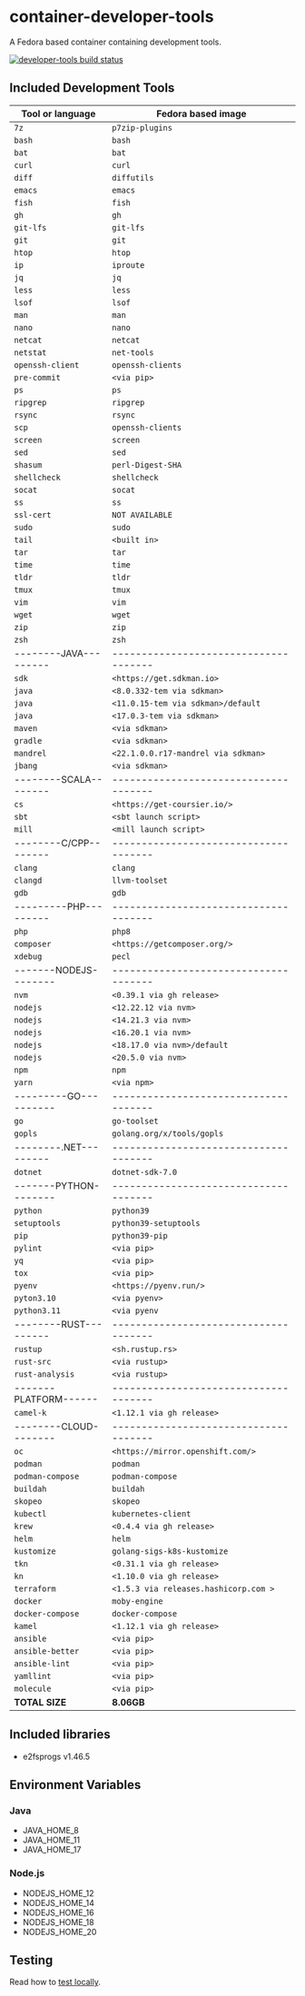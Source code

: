 # container-developer-tools

A Fedora based container containing development tools.

[![developer-tools build status](https://quay.io/repository/ucomesdag/developer-tools/status "Container Repository on Quay")](https://quay.io/repository/ucomesdag/developer-tools)


## Included Development Tools

| Tool or language    | Fedora based image                  |
|---------------------|-------------------------------------|
| `7z`                |`p7zip-plugins`                      |
| `bash`              |`bash`                               |
| `bat`               |`bat`                                |
| `curl`              |`curl`                               |
| `diff`              |`diffutils`                          |
| `emacs`             |`emacs`                              |
| `fish`              |`fish`                               |
| `gh`                |`gh`                                 |
| `git-lfs`           |`git-lfs`                            |
| `git`               |`git`                                |
| `htop`              |`htop`                               |
| `ip`                |`iproute`                            |
| `jq`                |`jq`                                 |
| `less`              |`less`                               |
| `lsof`              |`lsof`                               |
| `man`               |`man`                                |
| `nano`              |`nano`                               |
| `netcat`            |`netcat`                             |
| `netstat`           |`net-tools`                          |
| `openssh-client`    |`openssh-clients`                    |
| `pre-commit`        |`<via pip>`                          |
| `ps`                |`ps`                                 |
| `ripgrep`           |`ripgrep`                            |
| `rsync`             |`rsync`                              |
| `scp`               |`openssh-clients`                    |
| `screen`            |`screen`                             |
| `sed`               |`sed`                                |
| `shasum`            |`perl-Digest-SHA`                    |
| `shellcheck`        |`shellcheck`                         |
| `socat`             |`socat`                              |
| `ss`                |`ss`                                 |
| `ssl-cert`          |`NOT AVAILABLE`                      |
| `sudo`              |`sudo`                               |
| `tail`              |`<built in>`                         |
| `tar`               |`tar`                                |
| `time`              |`time`                               |
| `tldr`              |`tldr`                               |
| `tmux`              |`tmux`                               |
| `vim`               |`vim`                                |
| `wget`              |`wget`                               |
| `zip`               |`zip`                                |
| `zsh`               |`zsh`                                |
|--------JAVA---------|-------------------------------------|
| `sdk`               |`<https://get.sdkman.io>`            |
| `java`              |`<8.0.332-tem via sdkman>`           |
| `java`              |`<11.0.15-tem via sdkman>/default`   |
| `java`              |`<17.0.3-tem via sdkman>`            |
| `maven`             |`<via sdkman>`                       |
| `gradle`            |`<via sdkman>`                       |
| `mandrel`           |`<22.1.0.0.r17-mandrel via sdkman>`  |
| `jbang`             |`<via sdkman>`                       |
|--------SCALA--------|-------------------------------------|
| `cs`                |`<https://get-coursier.io/>`         |
| `sbt`               |`<sbt launch script>`                |
| `mill`              |`<mill launch script>`               |
|--------C/CPP--------|-------------------------------------|
| `clang`             |`clang`                              |
| `clangd`            |`llvm-toolset`                       |
| `gdb`               |`gdb`                                |
|---------PHP---------|-------------------------------------|
| `php`               |`php8`                               |
| `composer`          |`<https://getcomposer.org/>`         |
| `xdebug`            |`pecl`                               |
|-------NODEJS--------|-------------------------------------|
| `nvm`               |`<0.39.1 via gh release>`            |
| `nodejs`            |`<12.22.12 via nvm>`                 |
| `nodejs`            |`<14.21.3 via nvm>`                  |
| `nodejs`            |`<16.20.1 via nvm>`                  |
| `nodejs`            |`<18.17.0 via nvm>/default`          |
| `nodejs`            |`<20.5.0 via nvm>`                   |
| `npm`               |`npm`                                |
| `yarn`              |`<via npm>`                          |
|---------GO----------|-------------------------------------|
| `go`                |`go-toolset`                         |
| `gopls`             |`golang.org/x/tools/gopls`           |
|--------.NET---------|-------------------------------------|
| `dotnet`            |`dotnet-sdk-7.0`                     |
|-------PYTHON--------|-------------------------------------|
| `python`            |`python39`                           |
| `setuptools`        |`python39-setuptools`                |
| `pip`               |`python39-pip`                       |
| `pylint`            |`<via pip>`                          |
| `yq`                |`<via pip>`                          |
| `tox`               |`<via pip>`                          |
| `pyenv`             |`<https://pyenv.run/>`               |
| `pyton3.10`         |`<via pyenv>`                        |
| `python3.11`        |`<via pyenv`                         |
|--------RUST---------|-------------------------------------|
| `rustup`            |`<sh.rustup.rs>`                     |
| `rust-src`          |`<via rustup>`                       |
| `rust-analysis`     |`<via rustup>`                       |
|-------PLATFORM------|-------------------------------------|
| `camel-k`           |`<1.12.1 via gh release>`            |
|--------CLOUD--------|-------------------------------------|
| `oc`                |`<https://mirror.openshift.com/>`    |
| `podman`            |`podman`                             |
| `podman-compose`    |`podman-compose`                     |
| `buildah`           |`buildah`                            |
| `skopeo`            |`skopeo`                             |
| `kubectl`           |`kubernetes-client`                  |
| `krew`              |`<0.4.4 via gh release>`             |
| `helm`              |`helm`                               |
| `kustomize`         |`golang-sigs-k8s-kustomize`          |
| `tkn`               |`<0.31.1 via gh release>`            |
| `kn`                |`<1.10.0 via gh release>`            |
| `terraform`         |`<1.5.3 via releases.hashicorp.com >`|
| `docker`            |`moby-engine`                        |
| `docker-compose`    |`docker-compose`                     |
| `kamel`             |`<1.12.1 via gh release>`            |
| `ansible`           |`<via pip>`                          |
| `ansible-better`    |`<via pip>`                          |
| `ansible-lint`      |`<via pip>`                          |
| `yamllint`          |`<via pip>`                          |
| `molecule`          |`<via pip>`                          |
| **TOTAL SIZE**      | **8.06GB**                          |

## Included libraries
+ e2fsprogs v1.46.5

## Environment Variables

### Java
+ JAVA_HOME_8
+ JAVA_HOME_11
+ JAVA_HOME_17

### Node.js
+ NODEJS_HOME_12
+ NODEJS_HOME_14
+ NODEJS_HOME_16
+ NODEJS_HOME_18
+ NODEJS_HOME_20

## Testing

Read how to [test locally](TESTING.md).
